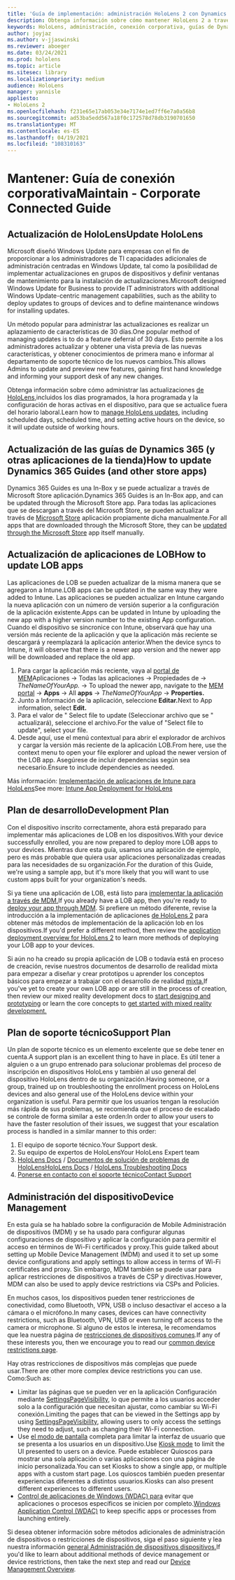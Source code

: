 ```yaml
---
title: 'Guía de implementación: administración HoloLens 2 con Dynamics 365 Guides - Maintain'
description: Obtenga información sobre cómo mantener HoloLens 2 a través de una red conectada corporativa con Las guías de Dynamics 365.
keywords: HoloLens, administración, conexión corporativa, guías de Dynamics 365, AAD, Azure AD, MDM, mobile Administración de dispositivos
author: joyjaz
ms.author: v-jjaswinski
ms.reviewer: aboeger
ms.date: 03/24/2021
ms.prod: hololens
ms.topic: article
ms.sitesec: library
ms.localizationpriority: medium
audience: HoloLens
manager: yannisle
appliesto:
- HoloLens 2
ms.openlocfilehash: f231e65e17ab053e34e7174e1ed7ff6e7a0a56b8
ms.sourcegitcommit: ad53ba5edd567a18f0c172578d78db3190701650
ms.translationtype: MT
ms.contentlocale: es-ES
ms.lasthandoff: 04/19/2021
ms.locfileid: "108310163"
---
```

# <a name="maintain---corporate-connected-guide"></a><span data-ttu-id="31740-104">Mantener: Guía de conexión corporativa</span><span class="sxs-lookup"><span data-stu-id="31740-104">Maintain - Corporate Connected Guide</span></span>

## <a name="update-hololens"></a><span data-ttu-id="31740-105">Actualización de HoloLens</span><span class="sxs-lookup"><span data-stu-id="31740-105">Update HoloLens</span></span>

<span data-ttu-id="31740-106">Microsoft diseñó Windows Update para empresas con el fin de proporcionar a los administradores de TI capacidades adicionales de administración centradas en Windows Update, tal como la posibilidad de implementar actualizaciones en grupos de dispositivos y definir ventanas de mantenimiento para la instalación de actualizaciones.</span><span class="sxs-lookup"><span data-stu-id="31740-106">Microsoft designed Windows Update for Business to provide IT administrators with additional Windows Update-centric management capabilities, such as the ability to deploy updates to groups of devices and to define maintenance windows for installing updates.</span></span>

<span data-ttu-id="31740-107">Un método popular para administrar las actualizaciones es realizar un aplazamiento de características de 30 días.</span><span class="sxs-lookup"><span data-stu-id="31740-107">One popular method of managing updates is to do a feature deferral of 30 days.</span></span> <span data-ttu-id="31740-108">Esto permite a los administradores actualizar y obtener una vista previa de las nuevas características, y obtener conocimientos de primera mano e informar al departamento de soporte técnico de los nuevos cambios.</span><span class="sxs-lookup"><span data-stu-id="31740-108">This allows Admins to update and preview new features, gaining first hand knowledge and informing your support desk of any new changes.</span></span>

<span data-ttu-id="31740-109">Obtenga información sobre cómo administrar las actualizaciones [de HoloLens,](https://docs.microsoft.com/hololens/hololens-updates)incluidos los días programados, la hora programada y la configuración de horas activas en el dispositivo, para que se actualice fuera del horario laboral.</span><span class="sxs-lookup"><span data-stu-id="31740-109">Learn how to [manage HoloLens updates](https://docs.microsoft.com/hololens/hololens-updates), including scheduled days, scheduled time, and setting active hours on the device, so it will update outside of working hours.</span></span>

## <a name="how-to-update-dynamics-365-guides-and-other-store-apps"></a><span data-ttu-id="31740-110">Actualización de las guías de Dynamics 365 (y otras aplicaciones de la tienda)</span><span class="sxs-lookup"><span data-stu-id="31740-110">How to update Dynamics 365 Guides (and other store apps)</span></span>

<span data-ttu-id="31740-111">Dynamics 365 Guides es una In-Box y se puede actualizar a través de Microsoft Store aplicación.</span><span class="sxs-lookup"><span data-stu-id="31740-111">Dynamics 365 Guides is an In-Box app, and can be updated through the Microsoft Store app.</span></span> <span data-ttu-id="31740-112">Para todas las aplicaciones que se descargan a través del Microsoft Store, se pueden actualizar a través de [Microsoft Store](https://docs.microsoft.com/hololens/holographic-store-apps#update-apps) aplicación propiamente dicha manualmente.</span><span class="sxs-lookup"><span data-stu-id="31740-112">For all apps that are downloaded through the Microsoft Store, they can be [updated through the Microsoft Store](https://docs.microsoft.com/hololens/holographic-store-apps#update-apps) app itself manually.</span></span>

## <a name="how-to-update-lob-apps"></a><span data-ttu-id="31740-113">Actualización de aplicaciones de LOB</span><span class="sxs-lookup"><span data-stu-id="31740-113">How to update LOB apps</span></span>

<span data-ttu-id="31740-114">Las aplicaciones de LOB se pueden actualizar de la misma manera que se agregaron a Intune.</span><span class="sxs-lookup"><span data-stu-id="31740-114">LOB apps can be updated in the same way they were added to Intune.</span></span> <span data-ttu-id="31740-115">Las aplicaciones se pueden actualizar en Intune cargando la nueva aplicación con un número de versión superior a la configuración de la aplicación existente.</span><span class="sxs-lookup"><span data-stu-id="31740-115">Apps can be updated in Intune by uploading the new app with a higher version number to the existing App configuration.</span></span> <span data-ttu-id="31740-116">Cuando el dispositivo se sincronice con Intune, observará que hay una versión más reciente de la aplicación y que la aplicación más reciente se descargará y reemplazará la aplicación anterior.</span><span class="sxs-lookup"><span data-stu-id="31740-116">When the device syncs to Intune, it will observe that there is a newer app version and the newer app will be downloaded and replace the old app.</span></span>

1. <span data-ttu-id="31740-117">Para cargar la aplicación más reciente, vaya al [portal de MEM](https://endpoint.microsoft.com/#home)Aplicaciones -> Todas las aplicaciones  ->   Propiedades de   ->  *TheNameOfYourApp.*  ->  </span><span class="sxs-lookup"><span data-stu-id="31740-117">To upload the newer app, navigate to the [MEM portal](https://endpoint.microsoft.com/#home) -> **Apps** -> All **apps** -> *TheNameOfYourApp* -> **Properties.**</span></span>
2. <span data-ttu-id="31740-118">Junto a Información de la aplicación, seleccione **Editar.**</span><span class="sxs-lookup"><span data-stu-id="31740-118">Next to App information, select **Edit.**</span></span>
3. <span data-ttu-id="31740-119">Para el valor de &quot; Select file to update (Seleccionar archivo que se &quot; actualizará), seleccione el archivo.</span><span class="sxs-lookup"><span data-stu-id="31740-119">For the value of &quot;Select file to update&quot;, select your file.</span></span>
4. <span data-ttu-id="31740-120">Desde aquí, use el menú contextual para abrir el explorador de archivos y cargar la versión más reciente de la aplicación LOB.</span><span class="sxs-lookup"><span data-stu-id="31740-120">From here, use the context menu to open your file explorer and upload the newer version of the LOB app.</span></span> <span data-ttu-id="31740-121">Asegúrese de incluir dependencias según sea necesario.</span><span class="sxs-lookup"><span data-stu-id="31740-121">Ensure to include dependencies as needed.</span></span>

<span data-ttu-id="31740-122">Más información: [Implementación de aplicaciones de Intune para HoloLens](https://docs.microsoft.com/hololens/app-deploy-intune)</span><span class="sxs-lookup"><span data-stu-id="31740-122">See more: [Intune App Deployment for HoloLens](https://docs.microsoft.com/hololens/app-deploy-intune)</span></span>

## <a name="development-plan"></a><span data-ttu-id="31740-123">Plan de desarrollo</span><span class="sxs-lookup"><span data-stu-id="31740-123">Development Plan</span></span>

<span data-ttu-id="31740-124">Con el dispositivo inscrito correctamente, ahora está preparado para implementar más aplicaciones de LOB en los dispositivos.</span><span class="sxs-lookup"><span data-stu-id="31740-124">With your device successfully enrolled, you are now prepared to deploy more LOB apps to your devices.</span></span> <span data-ttu-id="31740-125">Mientras dure esta guía, usamos una aplicación de ejemplo, pero es más probable que quiera usar aplicaciones personalizadas creadas para las necesidades de su organización.</span><span class="sxs-lookup"><span data-stu-id="31740-125">For the duration of this Guide, we're using a sample app, but it's more likely that you will want to use custom apps built for your organization's needs.</span></span>

<span data-ttu-id="31740-126">Si ya tiene una aplicación de LOB, está listo para [implementar la aplicación a través de MDM.](https://docs.microsoft.com/hololens/app-deploy-intune)</span><span class="sxs-lookup"><span data-stu-id="31740-126">If you already have a LOB app, then you're ready to [deploy your app through MDM](https://docs.microsoft.com/hololens/app-deploy-intune).</span></span> <span data-ttu-id="31740-127">Si prefiere un método diferente, revise la introducción a la implementación de aplicaciones [de HoloLens 2](https://docs.microsoft.com/hololens/app-deploy-overview) para obtener más métodos de implementación de la aplicación lob en los dispositivos.</span><span class="sxs-lookup"><span data-stu-id="31740-127">If you'd prefer a different method, then review the [application deployment overview for HoloLens 2](https://docs.microsoft.com/hololens/app-deploy-overview) to learn more methods of deploying your LOB app to your devices.</span></span>

<span data-ttu-id="31740-128">Si aún no ha creado su propia aplicación de LOB o todavía está en proceso de [](https://docs.microsoft.com/windows/mixed-reality/design/design) creación, revise nuestros documentos de desarrollo de realidad mixta para empezar a diseñar y crear prototipos u aprender los conceptos básicos para empezar a trabajar con el desarrollo de realidad [mixta.](https://docs.microsoft.com/windows/mixed-reality/discover/get-started-with-mr)</span><span class="sxs-lookup"><span data-stu-id="31740-128">If you've yet to create your own LOB app or are still in the process of creation, then review our mixed reality development docs to [start designing and prototyping](https://docs.microsoft.com/windows/mixed-reality/design/design) or learn the core concepts to [get started with mixed reality development.](https://docs.microsoft.com/windows/mixed-reality/discover/get-started-with-mr)</span></span>

## <a name="support-plan"></a><span data-ttu-id="31740-129">Plan de soporte técnico</span><span class="sxs-lookup"><span data-stu-id="31740-129">Support Plan</span></span>

<span data-ttu-id="31740-130">Un plan de soporte técnico es un elemento excelente que se debe tener en cuenta.</span><span class="sxs-lookup"><span data-stu-id="31740-130">A support plan is an excellent thing to have in place.</span></span> <span data-ttu-id="31740-131">Es útil tener a alguien o a un grupo entrenado para solucionar problemas del proceso de inscripción en dispositivos HoloLens y también al uso general del dispositivo HoloLens dentro de su organización.</span><span class="sxs-lookup"><span data-stu-id="31740-131">Having someone, or a group, trained up on troubleshooting the enrollment process on HoloLens devices and also general use of the HoloLens device within your organization is useful.</span></span> <span data-ttu-id="31740-132">Para permitir que los usuarios tengan la resolución más rápida de sus problemas, se recomienda que el proceso de escalado se controle de forma similar a este orden:</span><span class="sxs-lookup"><span data-stu-id="31740-132">In order to allow your users to have the faster resolution of their issues, we suggest that your escalation process is handled in a similar manner to this order:</span></span>

1. <span data-ttu-id="31740-133">El equipo de soporte técnico.</span><span class="sxs-lookup"><span data-stu-id="31740-133">Your Support desk.</span></span>
2. <span data-ttu-id="31740-134">Su equipo de expertos de HoloLens</span><span class="sxs-lookup"><span data-stu-id="31740-134">Your HoloLens Expert team</span></span>
3. <span data-ttu-id="31740-135">[HoloLens Docs](https://docs.microsoft.com/hololens/)  /  [Documentos de solución de problemas de HoloLens](https://docs.microsoft.com/hololens/hololens-troubleshooting)</span><span class="sxs-lookup"><span data-stu-id="31740-135">[HoloLens Docs](https://docs.microsoft.com/hololens/) / [HoloLens Troubleshooting Docs](https://docs.microsoft.com/hololens/hololens-troubleshooting)</span></span>
4. [<span data-ttu-id="31740-136">Ponerse en contacto con el soporte técnico</span><span class="sxs-lookup"><span data-stu-id="31740-136">Contact Support</span></span>](https://support.serviceshub.microsoft.com/supportforbusiness/create?sapId=e9391227-fa6d-927b-0fff-f96288631b8f)

## <a name="device-management"></a><span data-ttu-id="31740-137">Administración del dispositivo</span><span class="sxs-lookup"><span data-stu-id="31740-137">Device Management</span></span>

<span data-ttu-id="31740-138">En esta guía se ha hablado sobre la configuración de Mobile Administración de dispositivos (MDM) y se ha usado para configurar algunas configuraciones de dispositivo y aplicar la configuración para permitir el acceso en términos de Wi-Fi certificados y proxy.</span><span class="sxs-lookup"><span data-stu-id="31740-138">This guide talked about setting up Mobile Device Management (MDM) and used it to set up some device configurations and apply settings to allow access in terms of Wi-Fi certificates and proxy.</span></span> <span data-ttu-id="31740-139">Sin embargo, MDM también se puede usar para aplicar restricciones de dispositivos a través de CSP y directivas.</span><span class="sxs-lookup"><span data-stu-id="31740-139">However, MDM can also be used to apply device restrictions via CSPs and Policies.</span></span>

<span data-ttu-id="31740-140">En muchos casos, los dispositivos pueden tener restricciones de conectividad, como Bluetooth, VPN, USB o incluso desactivar el acceso a la cámara o el micrófono.</span><span class="sxs-lookup"><span data-stu-id="31740-140">In many cases, devices can have connectivity restrictions, such as Bluetooth, VPN, USB or even turning off access to the camera or microphone.</span></span> <span data-ttu-id="31740-141">Si alguno de estos le interesa, le recomendamos que lea nuestra página de [restricciones de dispositivos comunes](https://docs.microsoft.com/hololens/hololens-common-device-restrictions).</span><span class="sxs-lookup"><span data-stu-id="31740-141">If any of these interests you, then we encourage you to read our [common device restrictions page](https://docs.microsoft.com/hololens/hololens-common-device-restrictions).</span></span>

<span data-ttu-id="31740-142">Hay otras restricciones de dispositivos más complejas que puede usar.</span><span class="sxs-lookup"><span data-stu-id="31740-142">There are other more complex device restrictions you can use.</span></span> <span data-ttu-id="31740-143">Como:</span><span class="sxs-lookup"><span data-stu-id="31740-143">Such as:</span></span>

- <span data-ttu-id="31740-144">Limitar las páginas que se pueden ver en la aplicación Configuración mediante [SettingsPageVisibility](https://docs.microsoft.com/hololens/settings-uri-list), lo que permite a los usuarios acceder solo a la configuración que necesitan ajustar, como cambiar su Wi-Fi conexión.</span><span class="sxs-lookup"><span data-stu-id="31740-144">Limiting the pages that can be viewed in the Settings app by using [SettingsPageVisibility](https://docs.microsoft.com/hololens/settings-uri-list), allowing users to only access the settings they need to adjust, such as changing their Wi-Fi connection.</span></span>
- <span data-ttu-id="31740-145">Use [el modo de pantalla](https://docs.microsoft.com/hololens/hololens-kiosk) completa para limitar la interfaz de usuario que se presenta a los usuarios en un dispositivo.</span><span class="sxs-lookup"><span data-stu-id="31740-145">Use [Kiosk mode](https://docs.microsoft.com/hololens/hololens-kiosk) to limit the UI presented to users on a device.</span></span> <span data-ttu-id="31740-146">Puede establecer Quioscos para mostrar una sola aplicación o varias aplicaciones con una página de inicio personalizada.</span><span class="sxs-lookup"><span data-stu-id="31740-146">You can set Kiosks to show a single app, or multiple apps with a custom start page.</span></span> <span data-ttu-id="31740-147">Los quioscos también pueden presentar experiencias diferentes a distintos usuarios.</span><span class="sxs-lookup"><span data-stu-id="31740-147">Kiosks can also present different experiences to different users.</span></span>
- <span data-ttu-id="31740-148">[Control de aplicaciones de Windows (WDAC) para](https://docs.microsoft.com/hololens/windows-defender-application-control-wdac) evitar que aplicaciones o procesos específicos se inicien por completo.</span><span class="sxs-lookup"><span data-stu-id="31740-148">[Windows Application Control (WDAC)](https://docs.microsoft.com/hololens/windows-defender-application-control-wdac) to keep specific apps or processes from launching entirely.</span></span>

<span data-ttu-id="31740-149">Si desea obtener información sobre métodos adicionales de administración de dispositivos o restricciones de dispositivos, siga el paso siguiente y lea nuestra información [general Administración de dispositivos dispositivos.](https://docs.microsoft.com/hololens/hololens-csp-policy-overview)</span><span class="sxs-lookup"><span data-stu-id="31740-149">If you'd like to learn about additional methods of device management or device restrictions, then take the next step and read our [Device Management Overview](https://docs.microsoft.com/hololens/hololens-csp-policy-overview).</span></span>





